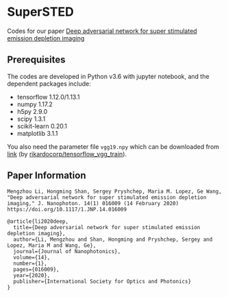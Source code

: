 # SuperSTED
Codes for our paper [Deep adversarial network for super stimulated emission depletion imaging](https://doi.org/10.1117/1.JNP.14.016009)

## Prerequisites
The codes are developed in Python v3.6 with jupyter notebook, and the dependent packages include:
* tensorflow 1.12.0/1.13.1
* numpy 1.17.2
* h5py 2.9.0
* scipy 1.3.1
* scikit-learn 0.20.1
* matplotlib 3.1.1

You also need the parameter file `vgg19.npy` which can be downloaded from [link](https://www.dropbox.com/s/691wtp4oq5ip38p/vgg19.npy) (by [rikardocorp/tensorflow_vgg_train](https://github.com/rikardocorp/tensorflow_vgg_train)).


## Paper Information
```
Mengzhou Li, Hongming Shan, Sergey Pryshchep, Maria M. Lopez, Ge Wang, "Deep adversarial network for super stimulated emission depletion imaging," J. Nanophoton. 14(1) 016009 (14 February 2020) https://doi.org/10.1117/1.JNP.14.016009
```

```
@article{li2020deep,
  title={Deep adversarial network for super stimulated emission depletion imaging},
  author={Li, Mengzhou and Shan, Hongming and Pryshchep, Sergey and Lopez, Maria M and Wang, Ge},
  journal={Journal of Nanophotonics},
  volume={14},
  number={1},
  pages={016009},
  year={2020},
  publisher={International Society for Optics and Photonics}
}
```
